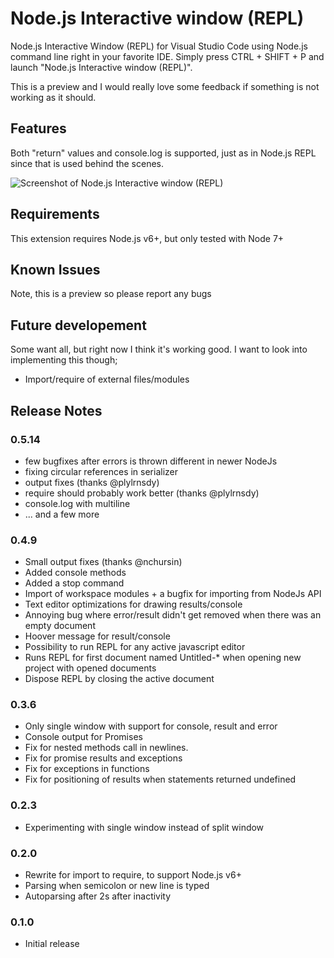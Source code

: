 # Node.js Interactive window (REPL)

Node.js Interactive Window (REPL) for Visual Studio Code using Node.js command line right in your favorite IDE. Simply press CTRL + SHIFT + P and launch "Node.js Interactive window (REPL)". 

This is a preview and I would really love some feedback if something is not working as it should. 

## Features

Both "return" values and console.log is supported, just as in Node.js REPL since that is used behind the scenes.

![Screenshot of Node.js Interactive window (REPL)](https://github.com/lostfields/vscode-nodejs-repl/raw/master/./preview.gif)

## Requirements

This extension requires Node.js v6+, but only tested with Node 7+

## Known Issues

Note, this is a preview so please report any bugs 

## Future developement

Some want all, but right now I think it's working good. I want to look into implementing this though;
- Import/require of external files/modules

## Release Notes

### 0.5.14
- few bugfixes after errors is thrown different in newer NodeJs
- fixing circular references in serializer
- output fixes (thanks @plylrnsdy)
- require should probably work better (thanks @plylrnsdy)
- console.log with multiline
- ... and a few more

### 0.4.9
- Small output fixes (thanks @nchursin)
- Added console methods
- Added a stop command
- Import of workspace modules + a bugfix for importing from NodeJs API
- Text editor optimizations for drawing results/console
- Annoying bug where error/result didn't get removed when there was an empty document
- Hoover message for result/console
- Possibility to run REPL for any active javascript editor
- Runs REPL for first document named Untitled-* when opening new project with opened documents
- Dispose REPL by closing the active document

### 0.3.6
- Only single window with support for console, result and error
- Console output for Promises
- Fix for nested methods call in newlines.
- Fix for promise results and exceptions
- Fix for exceptions in functions
- Fix for positioning of results when statements returned undefined

### 0.2.3

- Experimenting with single window instead of split window

### 0.2.0

- Rewrite for import to require, to support Node.js v6+
- Parsing when semicolon or new line is typed
- Autoparsing after 2s after inactivity

### 0.1.0

- Initial release